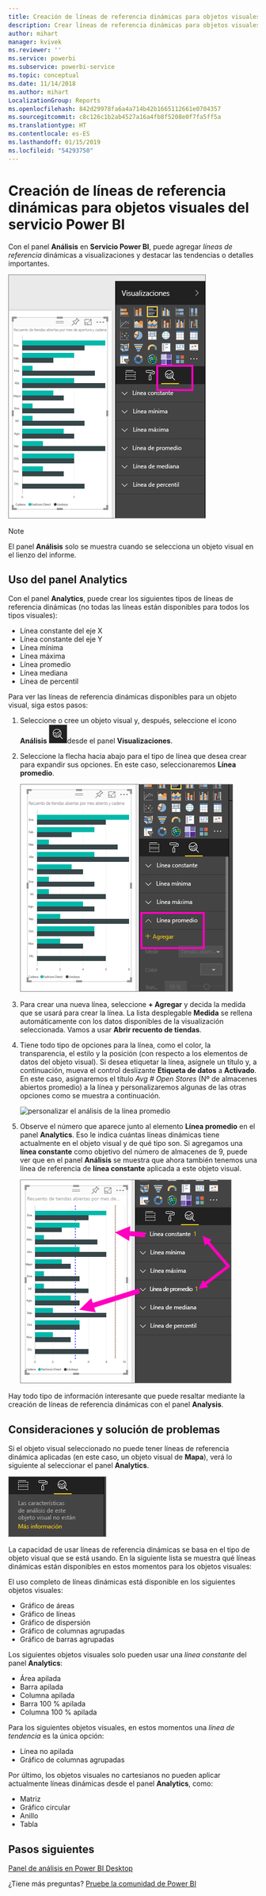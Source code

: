 ```yaml
---
title: Creación de líneas de referencia dinámicas para objetos visuales
description: Crear líneas de referencia dinámicas para objetos visuales del servicio Power BI
author: mihart
manager: kvivek
ms.reviewer: ''
ms.service: powerbi
ms.subservice: powerbi-service
ms.topic: conceptual
ms.date: 11/14/2018
ms.author: mihart
LocalizationGroup: Reports
ms.openlocfilehash: 842d29978fa6a4a714b42b1665112661e0704357
ms.sourcegitcommit: c8c126c1b2ab4527a16a4fb8f5208e0f7fa5ff5a
ms.translationtype: HT
ms.contentlocale: es-ES
ms.lasthandoff: 01/15/2019
ms.locfileid: "54293750"
---
```

# <a name="create-dynamic-reference-lines-for-visuals-in-the-power-bi-service"></a>Creación de líneas de referencia dinámicas para objetos visuales del servicio Power BI

Con el panel **Análisis** en **Servicio Power BI**, puede agregar *líneas de referencia* dinámicas a visualizaciones y destacar las tendencias o detalles importantes.

![](media/service-analytics-pane/power-bi-analytics-pane.png)

> [!NOTE]
> El panel **Análisis** solo se muestra cuando se selecciona un objeto visual en el lienzo del informe.
> 
> 

## <a name="use-the-analytics-pane"></a>Uso del panel Analytics
Con el panel **Analytics**, puede crear los siguientes tipos de líneas de referencia dinámicas (no todas las líneas están disponibles para todos los tipos visuales):

* Línea constante del eje X
* Línea constante del eje Y
* Línea mínima
* Línea máxima
* Línea promedio
* Línea mediana
* Línea de percentil


Para ver las líneas de referencia dinámicas disponibles para un objeto visual, siga estos pasos:

1. Seleccione o cree un objeto visual y, después, seleccione el icono **Análisis** ![](media/service-analytics-pane/power-bi-analytics-icon.png)desde el panel **Visualizaciones**.

2. Seleccione la flecha hacia abajo para el tipo de línea que desea crear para expandir sus opciones. En este caso, seleccionaremos **Línea promedio**.
   
   ![agregar línea promedio](media/service-analytics-pane/power-bi-add.png)

3. Para crear una nueva línea, seleccione **+ Agregar** y decida la medida que se usará para crear la línea.  La lista desplegable **Medida** se rellena automáticamente con los datos disponibles de la visualización seleccionada. Vamos a usar **Abrir recuento de tiendas**.

5. Tiene todo tipo de opciones para la línea, como el color, la transparencia, el estilo y la posición (con respecto a los elementos de datos del objeto visual). Si desea etiquetar la línea, asígnele un título y, a continuación, mueva el control deslizante **Etiqueta de datos** a **Activado**.  En este caso, asignaremos el título *Avg # Open Stores* (Nº de almacenes abiertos promedio) a la línea y personalizaremos algunas de las otras opciones como se muestra a continuación.
   
   ![personalizar el análisis de la línea promedio](media/service-analytics-pane/power-bi-average-line2.png)

1. Observe el número que aparece junto al elemento **Línea promedio** en el panel **Analytics**. Eso le indica cuántas líneas dinámicas tiene actualmente en el objeto visual y de qué tipo son. Si agregamos una **línea constante** como objetivo del número de almacenes de 9, puede ver que en el panel **Análisis** se muestra que ahora también tenemos una línea de referencia de **línea constante** aplicada a este objeto visual.
   
   ![](media/service-analytics-pane/power-bi-reference-lines.png)
   

Hay todo tipo de información interesante que puede resaltar mediante la creación de líneas de referencia dinámicas con el panel **Analysis**.

## <a name="considerations-and-troubleshooting"></a>Consideraciones y solución de problemas

Si el objeto visual seleccionado no puede tener líneas de referencia dinámica aplicadas (en este caso, un objeto visual de **Mapa**), verá lo siguiente al seleccionar el panel **Analytics**.
   
![el análisis no está disponible](media/service-analytics-pane/power-bi-no-lines.png)

La capacidad de usar líneas de referencia dinámicas se basa en el tipo de objeto visual que se está usando. En la siguiente lista se muestra qué líneas dinámicas están disponibles en estos momentos para los objetos visuales:

El uso completo de líneas dinámicas está disponible en los siguientes objetos visuales:

* Gráfico de áreas
* Gráfico de líneas
* Gráfico de dispersión
* Gráfico de columnas agrupadas
* Gráfico de barras agrupadas

Los siguientes objetos visuales solo pueden usar una *línea constante* del panel **Analytics**:

* Área apilada
* Barra apilada
* Columna apilada
* Barra 100 % apilada
* Columna 100 % apilada

Para los siguientes objetos visuales, en estos momentos una *línea de tendencia* es la única opción:

* Línea no apilada
* Gráfico de columnas agrupadas

Por último, los objetos visuales no cartesianos no pueden aplicar actualmente líneas dinámicas desde el panel **Analytics**, como:

* Matriz
* Gráfico circular
* Anillo
* Tabla

## <a name="next-steps"></a>Pasos siguientes
[Panel de análisis en Power BI Desktop](desktop-analytics-pane.md)

¿Tiene más preguntas? [Pruebe la comunidad de Power BI](http://community.powerbi.com/)

